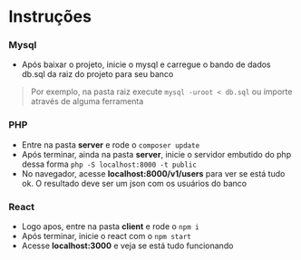 # Instruções

### Mysql
- Após baixar o projeto, inicie o mysql e carregue o bando de dados db.sql da raiz do projeto para seu banco
> Por exemplo, na pasta raiz execute `mysql -uroot < db.sql` ou importe através de alguma ferramenta

### PHP
- Entre na pasta **server** e rode o `composer update`
- Após terminar, ainda na pasta **server**, inicie o servidor embutido do php dessa forma `php -S localhost:8000 -t public` 
- No navegador, acesse **localhost:8000/v1/users** para ver se está tudo ok. O resultado deve ser um json com os usuários do banco

### React
- Logo apos, entre na pasta **client** e rode o `npm i`
- Após terminar, inicie o react com o `npm start`
- Acesse **localhost:3000** e veja se está tudo funcionando

